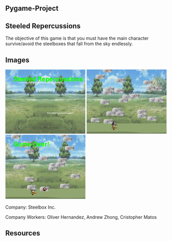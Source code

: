 <h2> Pygame-Project </h2>
<h2> Steeled Repercussions </h2>
<p> The objective of this game is that you must have the main character survive/avoid the steelboxes that fall from the sky endlessly.</p>
<h2> Images </h2>
<img src = "https://github.com/ohern8893/PyGame-Project/blob/master/Game%20Plan/Capture%20Title.PNG?raw=true" width = "250" height = "200" >
<img src = "https://github.com/ohern8893/PyGame-Project/blob/master/Game%20Plan/Capture%20Pt1.PNG" width = "250" height = "200" >
<img src = "https://github.com/ohern8893/PyGame-Project/blob/master/Game%20Plan/Capture%20Game%20Over.PNG" width = "250" height = "200" >
<p> Company: Steelbox Inc. </p>
<p> Company Workers: Oliver Hernandez, Andrew Zhong, Cristopher Matos </p>
<h2> Resources </h2>
<a href = "https://youtu.be/_GikMdhAhv0" >
<a href = "http://www.lfd.uci.edu/~gohlke/pythonlibs/#pygame" >

